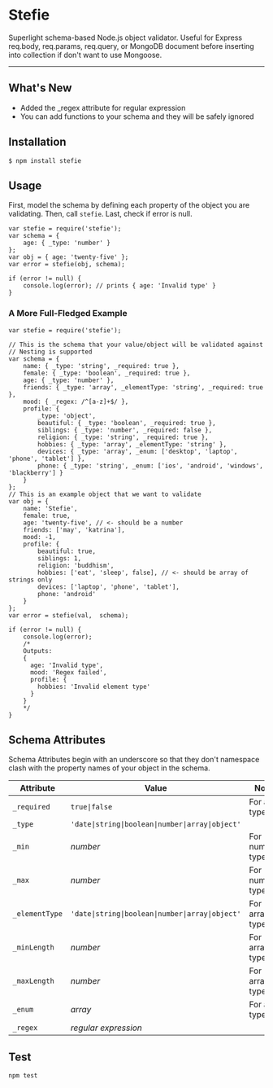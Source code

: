 # Stefie

Superlight schema-based Node.js object validator. Useful for Express req.body, req.params, req.query, or MongoDB document before inserting into collection if don't want to use Mongoose.

---

## What's New

- Added the _regex attribute for regular expression
- You can add functions to your schema and they will be safely ignored

## Installation

```
$ npm install stefie
```

## Usage

First, model the schema by defining each property of the object you are validating. Then, call `stefie`. Last, check if error is null. 

```
var stefie = require('stefie');
var schema = {
	age: { _type: 'number' }
};
var obj = { age: 'twenty-five' };
var error = stefie(obj, schema);

if (error != null) {
	console.log(error); // prints { age: 'Invalid type' }
}
```

### A More Full-Fledged Example
```
var stefie = require('stefie');

// This is the schema that your value/object will be validated against
// Nesting is supported
var schema = {
	name: { _type: 'string', _required: true },
	female: { _type: 'boolean', _required: true },
	age: { _type: 'number' },
	friends: { _type: 'array', _elementType: 'string', _required: true },
	mood: { _regex: /^[a-z]+$/ },
	profile: {
		_type: 'object',
		beautiful: { _type: 'boolean', _required: true },
		siblings: { _type: 'number', _required: false },
		religion: { _type: 'string', _required: true },
		hobbies: { _type: 'array', _elementType: 'string' },
		devices: { _type: 'array', _enum: ['desktop', 'laptop', 'phone', 'tablet'] },
		phone: { _type: 'string', _enum: ['ios', 'android', 'windows', 'blackberry'] }
	}
};
// This is an example object that we want to validate
var obj = {
	name: 'Stefie',
	female: true,
	age: 'twenty-five', // <- should be a number
	friends: ['may', 'katrina'],
	mood: -1,
	profile: {
		beautiful: true,
		siblings: 1,
		religion: 'buddhism',
		hobbies: ['eat', 'sleep', false], // <- should be array of strings only
		devices: ['laptop', 'phone', 'tablet'],
		phone: 'android'
	}
};
var error = stefie(val,  schema);

if (error != null) {
	console.log(error);
	/*
	Outputs:
	{
	  age: 'Invalid type',
	  mood: 'Regex failed',
	  profile: {
        hobbies: 'Invalid element type'
	  }
    }
	*/
}
```

## Schema Attributes

Schema Attributes begin with an underscore so that they don't namespace clash with the property names of your object in the schema.

| Attribute      | Value                                                                           | Note
| -------------- | ------------------------------------------------------------------------------- | ----
| `_required`    | <code>true&#124;false</code>                                                    | For any type
| `_type`        | <code>'date&#124;string&#124;boolean&#124;number&#124;array&#124;object'</code> | 
| `_min`         | *number*                                                                        | For number type
| `_max`         | *number*                                                                        | For number type
| `_elementType` | <code>'date&#124;string&#124;boolean&#124;number&#124;array&#124;object'</code> | For array type
| `_minLength`   | *number*                                                                        | For array type
| `_maxLength`   | *number*                                                                        | For array type
| `_enum`        | *array*                                                                         | For any type
| `_regex`       | *regular expression*                                                            | 

## Test

```
npm test
```

